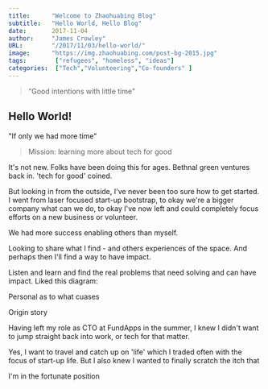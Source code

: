 ```yaml
---
title:      "Welcome to Zhaohuabing Blog"
subtitle:   "Hello World, Hello Blog"
date:       2017-11-04
author:     "James Crowley"
URL:        "/2017/11/03/hello-world/"
image:      "https://img.zhaohuabing.com/post-bg-2015.jpg"
tags:        ["refugees", "homeless", "ideas"]
categories:  ["Tech","Volunteering","Co-founders" ]
---
```


> “Good intentions with little time"

## Hello World!

"If only we had more time"


> Mission: learning more about tech for good

It's not new. Folks have been doing this for ages. Bethnal green ventures back in. 'tech for good' coined.

But looking in from the outside, I've never been too sure how to get started. I went from laser focused start-up bootstrap, to okay we're a bigger company what can we do, to okay I've now left and could completely focus efforts on a new business or volunteer.

We had more success enabling others than myself.

Looking to share what I find - and others experiences of the space. And perhaps then I'll find a way to have impact.

Listen and learn and find the real problems that need solving and can have impact. Liked this diagram:



Personal as to what cuases






Origin story


Having left my role as CTO at FundApps in the summer, I knew I didn't want to jump straight back into work, or tech for that matter.

Yes, I want to travel and catch up on 'life' which I traded often with the focus of start-up life. But I also knew I wanted to finally scratch the itch that 

I'm in the fortunate position 


